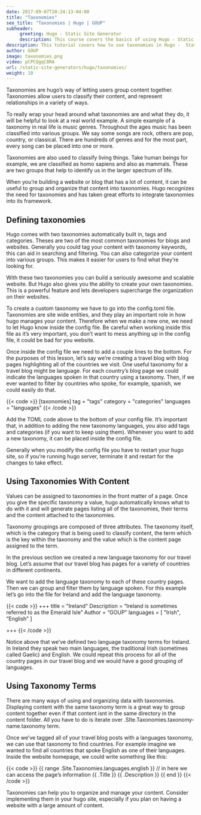 ```yaml
---
date: 2017-09-07T20:24:13-04:00
title: "Taxonomies"
seo_title: "Taxonomies | Hugo | GOUP"
subheader:
     greeting: Hugo - Static Site Generator
     description: This course covers the basics of using Hugo - Static Site Generator. Work your way through the articles and we'll teach you everything you need to know to create a professional and scalable website or blog!
description: This tutorial covers how to use taxonomies in Hugo -  Static Site Generator.
author: GOUP
image: taxonomies.png
video: pCPCQgqC8RA
url: /static-site-generators/hugo/taxonomies/
weight: 10
---
```


Taxonomies are hugo’s way of letting users group content together. Taxonomies allow users to classify their content, and represent relationships in a variety of ways.

To really wrap your head around what taxonomies are and what they do, it will be helpful to look at a real world example. A simple example of a taxonomy in real life is music genres. Throughout the ages music has been classified into various groups. We say some songs are rock, others are pop, country, or classical. There are hundreds of genres and for the most part, every song can be placed into one or more.

Taxonomies are also used to classify living things. Take human beings for example, we are classified as homo sapiens and also as mammals. These are two groups that help to identify us in the larger spectrum of life.

When you’re building a website or blog that has a lot of content, it can be useful to group and organize that content into taxonomies. Hugo recognizes the need for taxonomies and has taken great efforts to integrate taxonomies into its framework.
## Defining taxonomies
Hugo comes with two taxonomies automatically built in, tags and categories. Theses are two of the most common taxonomies for blogs and websites. Generally you could tag your content with taxonomy keywords, this can aid in searching and filtering. You can also categorize your content into various groups. This makes it easier for users to find what they’re looking for.

With these two taxonomies you can build a seriously awesome and scalable website. But Hugo also gives you the ability to create your own taxonomies. This is a powerful feature and lets developers supercharge the organization on their websites.

To create a custom taxonomy we have to go into the config.toml file. Taxonomies are site wide entities, and they play an important role in how hugo manages your content. Therefore when we make a new one, we need to let Hugo know inside the config file. Be careful when working inside this file as it’s very important, you don’t want to mess anything up in the config file, it could be bad for you website.

Once inside the config file we need to add a couple lines to the bottom. For the purposes of this lesson, let’s say we’re creating a travel blog with blog pages highlighting all of the countries we visit. One useful taxonomy for a travel blog might be language. For each country’s blog page we could indicate the languages spoken in that country using a taxonomy. Then, if we ever wanted to filter by countries who spoke, for example, spanish, we could easily do that.

{{< code >}}
[taxonomies]
  tag = "tags"
  category = "categories"
  languages = "languages"
{{< /code >}}

Add the TOML code above to the bottom of your config file. It’s important that, in addition to adding the new taxonomy languages, you also add tags and categories (if you want to keep using them). Whenever you want to add a new taxonomy, it can be placed inside the config file.

Generally when you modify the config file you have to restart your hugo site, so if you’re running hugo server, terminate it and restart for the changes to take effect.
## Using Taxonomies With Content
Values can be assigned to taxonomies in the front matter of a page. Once you give the specific taxonomy a value, hugo automatically knows what to do with it and will generate pages listing all of the taxonomies, their terms and the content attached to the taxonomies.

Taxonomy groupings are composed of three attributes. The taxonomy itself, which is the category that is being used to classify content, the term which is the key within the taxonomy and the value which is the content page assigned to the term.

In the previous section we created a new language taxonomy for our travel blog. Let’s assume that our travel blog has pages for a variety of countries in different continents.

We want to add the language taxonomy to each of these country pages. Then we can group and filter them by language spoken. For this example let’s go into the file for Ireland and add the language taxonomy.

{{< code >}}
+++
title = "Ireland"
Description = “Ireland is sometimes referred to as the Emerald Isle”
Author = “GOUP”
languages = [ "Irish", “English” ]

+++
{{< /code >}}

Notice above that we’ve defined two language taxonomy terms for Ireland. In Ireland they speak two main languages, the traditional Irish (sometimes called Gaelic) and English. We could repeat this process for all of the country pages in our travel blog and we would have a good grouping of languages.
## Using Taxonomy Terms

There are many ways of using and organizing data with taxonomies. Displaying content with the same taxonomy term is a great way to group content together even if that content isnt in the same directory in the content folder. All you have to do is iterate over .SIte.Taxonomies.taxonomy-name.taxonomy term.

Once we’ve tagged all of your travel blog posts with a languages taxonomy, we can use that taxonomy to find countries. For example imagine we wanted to find all countries that spoke English as one of their languages. Inside the website homepage, we could write something like this:

{{< code >}}
{{ range .Site.Taxonomies.languages.english }}
	// in here we can access the page’s information
	{{ .Title }}
	{{ .Description }}
{{ end }}
{{< /code >}}

Taxonomies can help you to organize and manage your content. Consider implementing them in your hugo site, especially if you plan on having a website with a large amount of content.